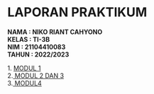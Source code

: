 <HTML>
  <HEAD>
    <P ALIGN="CENTER"><h1>LAPORAN PRAKTIKUM</h1></P>
  </HEAD>
  <BODY>
    <p>
      <strong>
        NAMA  : NIKO RIANT CAHYONO <BR>
        KELAS : TI-3B <BR>
        NIM   : 21104410083 <BR>
        TAHUN : 2022/2023
      </strong>
    </p>
        <P>1. <A href="#"> MODUL 1 </a><br>
      2.<A HREF="https://codepen.io/collection/mrpMQZ"> MODUL 2 DAN 3</A><BR>
     3.<A HREF="https://codepen.io/collection/JGkxOM"> MODUL4</A></P>
</BODY>
</HTML>
